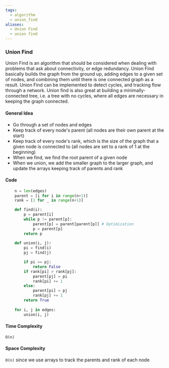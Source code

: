 ```yaml
---
tags:
  - algorithm
  - union_find
aliases:
  - Union Find
  - union find
---
```

### Union Find
Union Find is an algorithm that should be considered when dealing with problems that ask about connectivity, or edge redundancy. Union Find basically builds the graph from the ground up, adding edges to a given set of nodes, and combining them until there is one connected graph as a result. Union Find can be implemented to detect cycles, and tracking flow through a network.
Union find is also great at building a minimally-connected tree, i.e. a tree with no cycles, where all edges are necessary in keeping the graph connected.
#### General Idea
- Go through a set of nodes and edges
- Keep track of every node's parent (all nodes are their own parent at the start)
- Keep track of every node's rank, which is the size of the graph that a given node is connected to (all nodes are set to a rank of 1 at the beginning)
- When we find, we find the root parent of a given node
- When we union, we add the smaller graph to the larger graph, and update the arrays keeping track of parents and rank
#### Code
```python
	n = len(edges)
	parent = [i for i in range(n+1)]
	rank = [1 for _ in range(n+1)]

	def find(i):
		p = parent[i]
		while p != parent[p]:
			parent[p] = parent[parent[p]] # Optimization 
			p = parent[p]
		return p
	
	def union(i, j):
		pi = find(i)
		pj = find(j)

		if pi == pj:
			return False
		if rank[pi] > rank[pj]:
			parent[pj] = pi
			rank[pi] += 1
		else:
			parent[pi] = pj
			rank[pj] += 1
		return True
	
	for i, j in edges:
		union(i, j)
```

#### Time Complexity
`O(n)` 

#### Space Complexity 
`O(n)` since we use arrays to track the parents and rank of each node